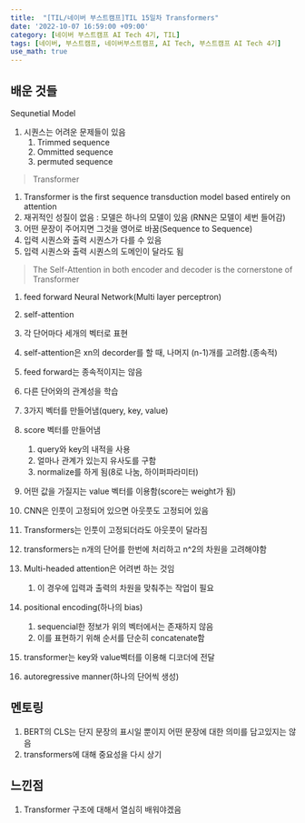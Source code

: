 ```yaml
---
title:  "[TIL/네이버 부스트캠프]TIL 15일차 Transformers"
date: '2022-10-07 16:59:00 +09:00'
category: [네이버 부스트캠프 AI Tech 4기, TIL]
tags: [네이버, 부스트캠프, 네이버부스트캠프, AI Tech, 부스트캠프 AI Tech 4기]
use_math: true
---
```

## 배운 것들

Sequnetial Model
1. 시퀀스는 어려운 문제들이 있음
   1. Trimmed sequence
   2. Ommitted sequence
   3. permuted sequence

> Transformer

1. Transformer is the first sequence transduction model based entirely on attention
2. 재귀적인 성질이 없음 : 모델은 하나의 모델이 있음 (RNN은 모델이 세번 들어감)
3. 어떤 문장이 주어지면 그것을 영어로 바꿈(Sequence to Sequence)
4. 입력 시퀀스와 출력 시퀀스가 다를 수 있음
5. 입력 시퀀스와 출력 시퀀스의 도메인이 달라도 됨 

> The Self-Attention in both encoder and decoder is the cornerstone of Transformer

1. feed forward Neural Network(Multi layer perceptron)
2. self-attention
3. 각 단어마다 세개의 벡터로 표현
4. self-attention은 xn의 decorder를 할 때, 나머지 (n-1)개를 고려함.(종속적)
5. feed forward는 종속적이지는 않음
6. 다른 단어와의 관계성을 학습
7. 3가지 벡터를 만들어냄(query, key, value)
8. score 벡터를 만들어냄
   1. query와 key의 내적을 사용
   2. 얼마나 관계가 있는지 유사도를 구함
   3. normalize를 하게 됨(8로 나눔, 하이퍼파라미터)
9. 어떤 값을 가질지는 value 벡터를 이용함(score는 weight가 됨)
10. CNN은 인풋이 고정되어 있으면 아웃풋도 고정되어 있음
11. Transformers는 인풋이 고정되더라도 아웃풋이 달라짐
12. transformers는 n개의 단어를 한번에 처리하고 n^2의 차원을 고려해야함
13. Multi-headed attention은 어려번 하는 것임
    1.  이 경우에 입력과 출력의 차원을 맞춰주는 작업이 필요
14. positional encoding(하나의 bias)
    1.  sequencial한 정보가 위의 벡터에서는 존재하지 않음
    2.  이를 표현하기 위해 순서를 단순히 concatenate함

15. transformer는 key와 value벡터를 이용해 디코더에 전달
16. autoregressive manner(하나의 단어씩 생성)

## 멘토링
1. BERT의 CLS는 단지 문장의 표시일 뿐이지 어떤 문장에 대한 의미를 담고있지는 않음
2. transformers에 대해 중요성을 다시 상기

## 느낀점
1. Transformer 구조에 대해서 열심히 배워야겠음
